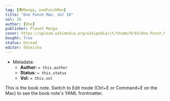 ```yaml
---
tag: [📚Manga, onePunchMan]
title: "One Punch Man, Vol 18"
vol: 18
author: [One]
publisher: Planet Manga
cover: https://upload.wikimedia.org/wikipedia/it/thumb/9/93/One-Punch_Man.jpg/394px-One-Punch_Man.jpg
bought: True
status: Unread
editor: Shūeisha
---
```



- Metadata:
	- **Author:** `= this.author`
	- **Status:** `= this.status`
	- **Vol:** `= this.vol`

This is the book note. Switch to Edit mode (Ctrl+E or Command+E on the Mac) to see the book note's YAML frontmatter.